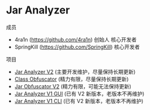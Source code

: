 # Jar Analyzer

成员

- 4ra1n (https://github.com/4ra1n) 创始人 核心开发者
- SpringKill (https://github.com/SpringKill) 核心开发者

项目

- [Jar Analyzer V2](https://github.com/jar-analyzer/jar-analyzer) (主要开发维护，尽量保持长期更新)
- [Class Obfuscator](https://github.com/jar-analyzer/class-obf) (精力有限，尽量保持长期更新)
- [Jar Obfuscator V2](https://github.com/jar-analyzer/jar-obfuscator) (精力有限，可能无法保持更新)
- [Jar Analyzer V1 GUI](https://github.com/jar-analyzer/jar-analyzer-v1-gui) (已有 V2 新版本，老版本不再维护)
- [Jar Analyzer V1 CLI](https://github.com/jar-analyzer/jar-analyzer-v1-cli) (已有 V2 新版本，老版本不再维护)
